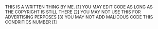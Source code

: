THIS IS A WRITTEN THING BY ME.
[1] YOU MAY EDIT CODE AS LONG AS THE COPYRIGHT IS STILL THERE
[2] YOU MAY NOT USE THIS FOR ADVERTISING PERPOSES
[3] YOU MAY NOT ADD MALICOUS CODE THIS CONDRITICS NUMBER [1]
